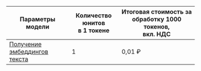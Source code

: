 | Параметры модели      | Количество юнитов</br>в 1 токене | Итоговая стоимость за обработку 1000 токенов, </br>вкл. НДС |
|---------------------------------------|------------|-----------------------------------------|
| [Получение эмбеддингов текста](../../foundation-models/concepts/embeddings.md)  | 1       | 0,01 ₽   |
